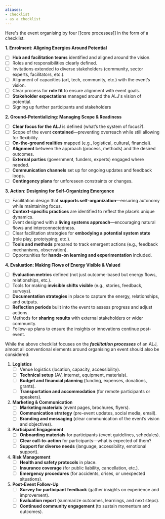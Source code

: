```yaml
---
aliases:
- checklist
- as a checklist
---
```


Here's the event organising by four [[core processes]] in the form of a checklist.

**1. Enrolment: Aligning Energies Around Potential**

- [ ]  **Hub and facilitation teams** identified and aligned around the vision.
- [ ]  Roles and responsibilities clearly defined.
- [ ]  Invitations extended to diverse stakeholders (community, sector experts, facilitators, etc.).
- [ ]  Alignment of capacities (art, tech, community, etc.) with the event’s vision.
- [ ]  Clear process for **role fit** to ensure alignment with event goals.
- [ ]  **Stakeholder expectations** managed around the ALJ's vision of potential.
- [ ]  Signing up further participants and stakeholders

**2. Ground-Potentializing: Managing Scope & Readiness**

- [ ]  **Clear focus for the ALJ** is defined (what’s the system of focus?).
- [ ]  Scope of the event **contained**—preventing overreach while still allowing for flexibility.
- [ ]  **On-the-ground realities** mapped (e.g., logistical, cultural, financial).
- [ ]  **Alignment** between the approach (process, methods) and the desired outcomes.
- [ ]  **External parties** (government, funders, experts) engaged where needed.
- [ ]  **Communication channels** set up for ongoing updates and feedback loops.
- [ ]  **Contingency plans** for unforeseen constraints or changes.

**3. Action: Designing for Self-Organizing Emergence**

- [ ]  Facilitation design that **supports self-organization**—ensuring autonomy while maintaining focus.
- [ ]  **Context-specific practices** are identified to reflect the place’s unique dynamics.
- [ ]  Event designed with a **living systems approach**—encouraging natural flows and interconnectedness.
- [ ]  Clear facilitation strategies for **embodying a potential system state** (role play, prototyping, etc.).
- [ ]  **Tools and methods** prepared to track emergent actions (e.g., feedback mechanisms, observation).
- [ ]  Opportunities for **hands-on learning and experimentation** included.

**4. Evaluation: Making Flows of Energy Visible & Valued**

- [ ]  **Evaluation metrics** defined (not just outcome-based but energy flows, relationships, etc.).
- [ ]  Tools for making **invisible shifts visible** (e.g., stories, feedback, surveys).
- [ ]  **Documentation strategies** in place to capture the energy, relationships, and outputs.
- [ ]  **Reflection periods** built into the event to assess progress and adjust actions.
- [ ]  Methods for **sharing results** with external stakeholders or wider community.
- [ ]  Follow-up plans to ensure the insights or innovations continue post-event.

While the above checklist focuses on the ***facilitation processes*** of an ALJ, almost all conventional elements around organising an event should also be considered:

1. **Logistics**
    - [ ]  Venue logistics (location, capacity, accessibility).
    - [ ]  **Technical setup** (AV, internet, equipment, materials).
    - [ ]  **Budget and financial planning** (funding, expenses, donations, grants).
    - [ ]  **Transportation and accommodation** (for remote participants or speakers).

2. **Marketing & Communication**
    - [ ]  **Marketing materials** (event pages, brochures, flyers).
    - [ ]  **Communication strategy** (pre-event updates, social media, email).
    - [ ]  **Branding and messaging** (clear communication of the event’s vision and objectives).

3. **Participant Engagement**
    - [ ]  **Onboarding materials** for participants (event guidelines, schedules).
    - [ ]  **Clear call-to-action** for participants—what is expected of them?
    - [ ]  **Support for diverse needs** (language, accessibility, emotional support).

4. **Risk Management** 
    - [ ]  **Health and safety protocols** in place.
    - [ ]  **Insurance coverage** (for public liability, cancellation, etc.).
    - [ ]  **Emergency procedures** (for accidents, crises, or unexpected situations).

5. **Post-Event Follow-Up** 
    - [ ]  **Survey for participant feedback** (gather insights on experience and improvement).
    - [ ]  **Evaluation report** (summarize outcomes, learnings, and next steps).
    - [ ]  **Continued community engagement** (to sustain momentum and outcomes).